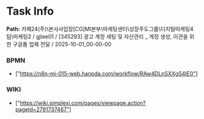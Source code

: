 # Task Info

**Path:** 카페24(주)\본사사업장\[CG]MI본부\마케팅센터\성장주도그룹\디지털마케팅4팀\마케팅2 / gjlee01 / [345293] 광고 계정 세팅 및 자산관리 _ 계정 생성, 이관을 위한 구글폼 업체 전달 / 2025-10-01_00-00-00

### BPMN
- ["https://n8n-mi-015-web.hanpda.com/workflow/RAw4DLnSXXgS4IE0"]

### WIKI
- ["https://wiki.simplexi.com/pages/viewpage.action?pageId=2791737467"]

